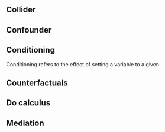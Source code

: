 ## Collider

## Confounder

## Conditioning
Conditioning refers to the effect of setting a variable to a given 

## Counterfactuals


## Do calculus

## Mediation